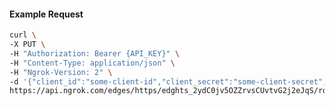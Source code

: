<!-- Code generated for API Clients. DO NOT EDIT. -->

#### Example Request

```bash
curl \
-X PUT \
-H "Authorization: Bearer {API_KEY}" \
-H "Content-Type: application/json" \
-H "Ngrok-Version: 2" \
-d '{"client_id":"some-client-id","client_secret":"some-client-secret","enabled":true,"issuer":"https://accounts.google.com","scopes":["profile"]}' \
https://api.ngrok.com/edges/https/edghts_2ydC0jv5OZZrvsCUvtvG2j2eJqS/routes/edghtsrt_2ydC0hpYLoUl3HUgu6JlRKrGw4h/oidc
```
